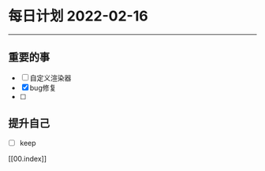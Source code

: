 #  每日计划 2022-02-16
---
## 重要的事
- [ ]  自定义渲染器
- [x]  bug修复
- [ ]  



## 提升自己
- [ ]  keep
  



[[00.index]]








